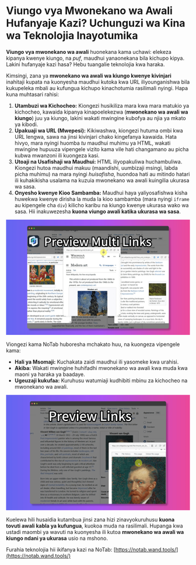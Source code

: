 # Viungo vya Mwonekano wa Awali Hufanyaje Kazi? Uchunguzi wa Kina wa Teknolojia Inayotumika

**Viungo vya mwonekano wa awali** huonekana kama uchawi: elekeza kipanya kwenye kiungo, na *puf*, maudhui yanaonekana bila kichupo kipya. Lakini hufanyaje kazi hasa? Hebu tuangalie teknolojia kwa haraka.

Kimsingi, zana ya **mwonekano wa awali wa kiungo kwenye kivinjari** inahitaji kupata na kuonyesha maudhui kutoka kwa URL iliyounganishwa bila kukupeleka mbali au kufungua kichupo kinachotumia rasilimali nyingi. Hapa kuna muhtasari rahisi:

1.  **Utambuzi wa Kichocheo:** Kiongezi husikiliza mara kwa mara matukio ya kichocheo, kawaida kipanya kinapoelekezwa (**mwonekano wa awali wa kiungo**) juu ya kiungo, lakini wakati mwingine kubofya au njia ya mkato ya kibodi.
2.  **Upakuaji wa URL (Mwepesi):** Kikiwashwa, kiongezi hutuma ombi kwa URL lengwa, sawa na jinsi kivinjari chako kingefanya kawaida. Hata hivyo, mara nyingi huomba *tu* maudhui muhimu ya HTML, wakati mwingine hupuuza vipengele vizito kama vile hati changamano au picha kubwa mwanzoni ili kuongeza kasi.
3.  **Utoaji na Usafishaji wa Maudhui:** HTML iliyopakuliwa huchambuliwa. Kiongezi hutoa maudhui makuu (maandishi, uumbizaji msingi, labda picha muhimu) na mara nyingi *huisafisha*, huondoa hati au mitindo hatari ili kuhakikisha usalama na kuzuia mwonekano wa awali kuingilia ukurasa wa sasa.
4.  **Onyesho kwenye Kioo Sambamba:** Maudhui haya yaliyosafishwa kisha huwekwa kwenye dirisha la muda la kioo sambamba (mara nyingi `iframe` au kipengele cha `div`) kilicho karibu na kiungo kwenye ukurasa wako wa sasa. Hii inakuwezesha **kuona viungo awali katika ukurasa wa sasa**.

![Mchoro wa mchakato wa mwonekano wa awali wa kiungo - dhahania](../images/notab1.png) <!-- Picha dhahania -->

Viongezi kama NoTab huboresha mchakato huu, na kuongeza vipengele kama:
*   **Hali ya Msomaji:** Kuchakata zaidi maudhui ili yasomeke kwa urahisi.
*   **Akiba:** Wakati mwingine huhifadhi mwonekano wa awali kwa muda kwa maoni ya haraka ya baadaye.
*   **Ugeuzaji kukufaa:** Kuruhusu watumiaji kudhibiti mbinu za kichocheo na mwonekano wa awali.

![Kiolesura cha NoTab](../images/notab2.png)

Kuelewa hili husaidia kutambua jinsi zana hizi zinavyokuruhusu **kuona tovuti awali kabla ya kufungua**, kuokoa muda na rasilimali. Hupanga kwa ustadi maombi ya wavuti na kuonyesha ili kutoa **mwonekano wa awali wa kiungo ndani ya ukurasa** usio na mshono.

Furahia teknolojia hii ikifanya kazi na NoTab: [https://notab.wand.tools/](https://notab.wand.tools/)
